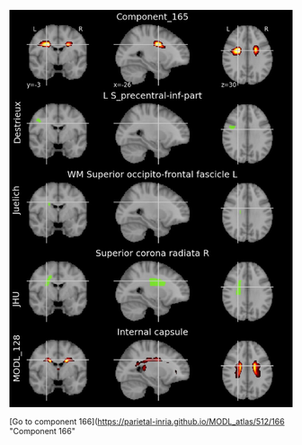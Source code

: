 


![165](preliminary/165.jpg "Component 165")

[Go to component 166](https://parietal-inria.github.io/MODL_atlas/512/166 "Component 166"